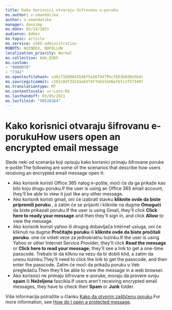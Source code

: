 ```yaml
---
title: Kako korisnici otvaraju šifrovanu e-poruku
ms.author: v-smandalika
author: v-smandalika
manager: dansimp
ms.date: 02/24/2021
audience: Admin
ms.topic: article
ms.service: o365-administration
ROBOTS: NOINDEX, NOFOLLOW
localization_priority: Normal
ms.collection: Adm_O365
ms.custom:
- "9000078"
- "7342"
ms.openlocfilehash: c48c71b9084354bf5a56794795c7653b8d8e5b4c
ms.sourcegitcommit: c202c0df2d141e63f4f7eb13a56efbfc2f57348f
ms.translationtype: MT
ms.contentlocale: sr-Latn-RS
ms.lasthandoff: 03/05/2021
ms.locfileid: "50526264"
---
```

# <a name="how-users-open-an-encrypted-email-message"></a><span data-ttu-id="39b42-102">Kako korisnici otvaraju šifrovanu e-poruku</span><span class="sxs-lookup"><span data-stu-id="39b42-102">How users open an encrypted email message</span></span>

<span data-ttu-id="39b42-103">Slede neki od scenarija koji opisuju kako korisnici primaju šifrovane poruke e-pošte:</span><span class="sxs-lookup"><span data-stu-id="39b42-103">The following are some of the scenarios that describe how users receiving an encrypted email message open it:</span></span>

- <span data-ttu-id="39b42-104">Ako korisnik koristi Office 365 nalog e-pošte, moći će da ga prikaže kao bilo koju drugu poruku.</span><span class="sxs-lookup"><span data-stu-id="39b42-104">If the user is using an Office 365 email account, they'll be able to view it just like any other message.</span></span>
- <span data-ttu-id="39b42-105">Ako korisnik koristi gmail, oni će izabrati stavku **kliknite ovde da biste pripremili poruku** , a zatim će se prijaviti i kliknite na dugme **Omogući** da biste prikazali poruku.</span><span class="sxs-lookup"><span data-stu-id="39b42-105">If the user is using Gmail, they'll click **Click here to ready your message** and then they'll sign in, and click **Allow** to view the message.</span></span>
- <span data-ttu-id="39b42-106">Ako korisnik koristi yahoo ili drugog dobavljača Internet usluga, oni će kliknuti na dugme **Pročitajte poruku** ili **kliknite ovde da biste pročitali poruku**. one će videti veze za jednokratnu lozinku.</span><span class="sxs-lookup"><span data-stu-id="39b42-106">If the user is using Yahoo or other Internet Service Provider, they'll click **Read the message** or **Click here to read your message**; they'll see a link to get a one-time passcode.</span></span> <span data-ttu-id="39b42-107">Trebalo bi da kliknu na vezu da bi dobili kôd, a zatim da unesu lozinku.</span><span class="sxs-lookup"><span data-stu-id="39b42-107">They'll need to click the link to get the passcode, and then enter the passcode.</span></span> <span data-ttu-id="39b42-108">Zatim će moći da prikažu poruku u Veb pregledaču.</span><span class="sxs-lookup"><span data-stu-id="39b42-108">Then they'll be able to view the message in a web browser.</span></span>
- <span data-ttu-id="39b42-109">Ako korisnici ne primaju šifrovane e-poruke, moraju da provere svoju **spam** ili **Neželjena** fascikla.</span><span class="sxs-lookup"><span data-stu-id="39b42-109">If users aren't receiving encrypted email messages, they have to check their **Spam** or **Junk** folder.</span></span>

<span data-ttu-id="39b42-110">Više informacija potražite u članku [Kako da otvorim zaštićenu poruku](https://support.microsoft.com/topic/how-do-i-open-a-protected-message-1157a286-8ecc-4b1e-ac43-2a608fbf3098).</span><span class="sxs-lookup"><span data-stu-id="39b42-110">For more information, see [How do I open a protected message](https://support.microsoft.com/topic/how-do-i-open-a-protected-message-1157a286-8ecc-4b1e-ac43-2a608fbf3098).</span></span>